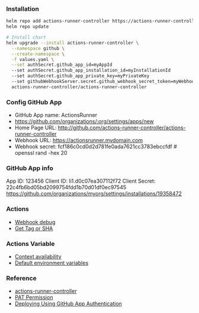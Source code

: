 ### Installation
```bash
helm repo add actions-runner-controller https://actions-runner-controller.github.io/actions-runner-controller
helm repo update

# Install chart
helm upgrade --install actions-runner-controller \
  --namespace github \
  --create-namespace \
  -f values.yaml \
  --set authSecret.github_app_id=myAppId
  --set authSecret.github_app_installation_id=myInstallationId
  --set authSecret.github_app_private_key=myPrivateKey
  --set githubWebhookServer.secret.github_webhook_secret_token=myWebhookSecretToken
  actions-runner-controller/actions-runner-controller
```

### Config GitHub App
* GitHub App name: ActionsRunner
* https://github.com/organizations/:org/settings/apps/new
* Home Page URL: http://github.com/actions-runner-controller/actions-runner-controller
* Webhook URL: https://actionsrunner.mydomain.com
* Webhook secret: fcf186c0cd0d2d781fe0ada7621cc3783ebccfdf # openssl rand -hex 20

### GitHub App info
App ID: 123456
Client ID: Ii1.d0c07ea307112f72
Client Secret: 22c4fb6bd05bd2099754fdd1b70d01df0ec97545
https://github.com/organizations/myorg/settings/installations/19358472

### Actions
* [Webhook debug](requestcatcher.com)
* [Get Tag or SHA](https://github.com/marketplace/actions/get-tag-or-sha)

### Actions Variable
* [Context availability](https://docs.github.com/en/actions/reference/context-and-expression-syntax-for-github-actions#context-availability)
* [Default environment variables](https://docs.github.com/en/actions/reference/environment-variables#default-environment-variables)

### Reference
* [actions-runner-controller](https://github.com/actions-runner-controller/actions-runner-controller/)
* [PAT Permission](https://github.com/actions-runner-controller/actions-runner-controller#deploying-using-pat-authentication)
* [Deploying Using GitHub App Authentication](https://github.com/actions-runner-controller/actions-runner-controller#deploying-using-github-app-authentication)
